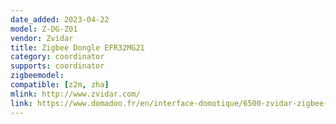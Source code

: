 ```yaml
---
date_added: 2023-04-22
model: Z-DG-Z01
vendor: Zvidar
title: Zigbee Dongle EFR32MG21
category: coordinator
supports: coordinator
zigbeemodel:
compatible: [z2m, zha]
mlink: http://www.zvidar.com/
link: https://www.domadoo.fr/en/interface-domotique/6500-zvidar-zigbee-usb-dongle-efr32mg21-chipset-compatible-thread-and-matter.html
---
```

